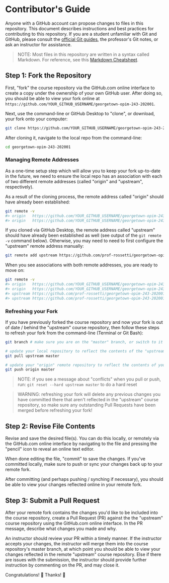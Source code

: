 # Contributor's Guide

Anyone with a GitHub account can propose changes to files in this repository. This document describes instructions and best practices for contributing to this repository. If you are a student unfamiliar with Git and GitHub, please consult the [official Git guides](https://guides.github.com/), the professor's Git notes, or ask an instructor for assistance.

> NOTE: Most files in this repository are written in a syntax called Markdown. For reference, see this [Markdown Cheatsheet](https://guides.github.com/pdfs/markdown-cheatsheet-online.pdf).

## Step 1: Fork the Repository

First, "fork" the course repository via the GitHub.com online interface to create a copy under the ownership of your own GitHub user. After doing so, you should be able to view your fork online at `https://github.com/YOUR_GITHUB_USERNAME/georgetown-opim-243-202001`.

Next, use the command-line or GitHub Desktop to "clone", or download, your fork onto your computer:

```sh
git clone https://github.com/YOUR_GITHUB_USERNAME/georgetown-opim-243-202001.git # this is the HTTPS address, but alternatively you can use the SSH address
```

After cloning it, navigate to the local repo from the command-line:

```sh
cd georgetown-opim-243-202001
```

### Managing Remote Addresses

As a one-time setup step which will allow you to keep your fork up-to-date in the future, we need to ensure the local repo has an association with each of two different remote addresses (called "origin" and "upstream", respectively).

As a result of the cloning process, the remote address called "origin" should have already been established:

```sh
git remote -v
#> origin	https://github.com/YOUR_GITHUB_USERNAME/georgetown-opim-243-202001.git (fetch)
#> origin	https://github.com/YOUR_GITHUB_USERNAME/georgetown-opim-243-202001.git (push)
```

If you cloned via GitHub Desktop, the remote address called "upstream" should have already been established as well (see output of the `git remote -v` command below). Otherwise, you may need to need to first configure the "upstream" remote address manually:

```sh
git remote add upstream https://github.com/prof-rossetti/georgetown-opim-243-202001.git # this is the HTTPS address, but alternatively you can use the SSH address
```

When you see associations with both remote addresses, you are ready to move on:

```sh
git remote -v
#> origin	https://github.com/YOUR_GITHUB_USERNAME/georgetown-opim-243-202001.git (fetch)
#> origin	https://github.com/YOUR_GITHUB_USERNAME/georgetown-opim-243-202001.git (push)
#> upstream	https://github.com/prof-rossetti/georgetown-opim-243-202001.git (fetch)
#> upstream	https://github.com/prof-rossetti/georgetown-opim-243-202001.git (push)
```

### Refreshing your Fork

If you have previously forked the course repository and now your fork is out of date / behind the "upstream" course repository, then follow these steps to refresh your fork from the command-line (Terminal or Git Bash):

```sh
git branch # make sure you are on the "master" branch, or switch to it

# update your local repository to reflect the contents of the "upstream" remote repository:
git pull upstream master

# update your "origin" remote repository to reflect the contents of your local repository:
git push origin master
```

> NOTE: if you see a message about "conflicts" when you pull or push, run: `git reset --hard upstream master` to do a hard reset

> WARNING: refreshing your fork will delete any previous changes you have committed there that aren't reflected in the "upstream" course repository, so make sure any outstanding Pull Requests have been merged before refreshing your fork!


## Step 2: Revise File Contents

Revise and save the desired file(s). You can do this locally, or remotely via the GitHub.com online interface by navigating to the file and pressing the "pencil" icon to reveal an online text editor.

When done editing the file, "commit" to save the changes. If you've committed locally, make sure to push or sync your changes back up to your remote fork.

After committing (and perhaps pushing / synching if necessary), you should be able to view your changes reflected online in your remote fork.

## Step 3: Submit a Pull Request

After your remote fork contains the changes you'd like to be included into the course repository, create a Pull Request (PR) against the the "upstream" course repository using the GitHub.com online interface. In the PR message, describe what changes you made and why.

An instructor should review your PR within a timely manner. If the instructor accepts your changes, the instructor will merge them into the course repository's master branch, at which point you should be able to view your changes reflected in the remote "upstream" course repository. Else if there are issues with the submission, the instructor should provide further instruction by commenting on the PR, and may close it.

Congratulations! :clap: Thanks! :pray:
